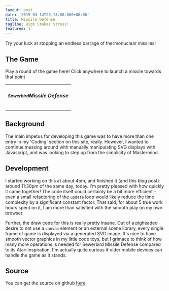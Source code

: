 ```yaml
---
layout: post
date: '2015-03-14T23:13:00.000+08:00'
title: Missile Defense
tagline: High Stakes Stress!
featured: 1
---
```


Try your luck at stopping an endless barrage of thermonuclear missiles!

## The Game

Play a round of the game here! Click anywhere to launch a missile towards that point

<table class="table-bordered">
  <tr>
    <td align="center">
      <h5><small>Sewerbird</small>Missile Defense</h5>
    </td>
  </tr>
  <tr>
    <td>
      <div id="display"></div>
    </td>
  </tr>
</table>

## Background

The main impetus for developing this game was to have more than one entry in my 'Coding' section on this site, really. However, I wanted to continue messing around with manually manipulating SVG displays with Javascript, and was looking to step up from the simplicity of Mastermind.

## Development

I started working on this at about 4pm, and finished it (and this blog post) around 11:30pm of the same day, today. I'm pretty pleased with how quickly it came together! The code itself could certainly be a bit more efficient - even a small refactoring of the `update` loop would likely reduce the time complexity by a significant constant factor. That said, for about 5 true work hours spent on it, I am more than satisfied with the smooth play on my own browser.

Further, the draw code for this is really pretty insane. Out of a pigheaded desire to not use a `canvas` element or an external scene library, every single frame of game is displayed via a generated SVG image. It's nice to have smooth vector graphics in my little code toys, but I grimace to think of how many more operations is needed for Sewerbird Missile Defense compared to its Atari inspiration. I'm actually quite curious if older mobile devices can handle the game as it stands.

## Source
You can get the source on github [here](https://github.com/sewerbird/MissileDefense)

<script type='text/javascript' src="https://cdn.firebase.com/js/client/2.2.3/firebase.js"></script>
<script type='text/javascript' src="/scripts/missiledefense/lib/lodash.js"></script>
<script type='text/javascript' src="/scripts/missiledefense/client.js"></script>
<script>
  var lastMissile = 0.0;
  setInterval(function(){
    if(gameState.HOPE_LIVES)
    {
      update(gameState,0.01)
      showField("display",gameState)
      if(gameState.time - lastMissile > 2)
      {
        gameState.missiles.push(spawnMissile(gameState.time,Math.random()*600,10,Math.random()*30-15,30))
        lastMissile = gameState.time;
      }
    }
  },10)
</script>

